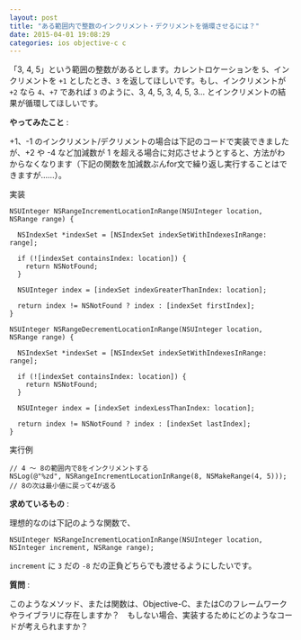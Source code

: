 ```yaml
---
layout: post
title: "ある範囲内で整数のインクリメント・デクリメントを循環させるには？"
date: 2015-04-01 19:08:29
categories: ios objective-c c
---
```

<p>「3, 4, 5」という範囲の整数があるとします。カレントロケーションを <code>5</code>、インクリメントを <code>+1</code> としたとき、<code>3</code> を返してほしいです。もし、インクリメントが <code>+2</code> なら <code>4</code>、<code>+7</code> であれば <code>3</code> のように、3, 4, 5, 3, 4, 5, 3... とインクリメントの結果が循環してほしいです。</p>

<p><strong>やってみたこと</strong> :</p>

<p>+1、-1 のインクリメント/デクリメントの場合は下記のコードで実装できましたが、+2 や -4 など加減数が 1 を超える場合に対応させようとすると、方法がわからなくなります（下記の関数を加減数ぶんfor文で繰り返し実行することはできますが……）。</p>

<p>実装</p>

<pre><code>NSUInteger NSRangeIncrementLocationInRange(NSUInteger location, NSRange range) {

  NSIndexSet *indexSet = [NSIndexSet indexSetWithIndexesInRange: range];

  if (![indexSet containsIndex: location]) {
    return NSNotFound;
  }

  NSUInteger index = [indexSet indexGreaterThanIndex: location];

  return index != NSNotFound ? index : [indexSet firstIndex];
}

NSUInteger NSRangeDecrementLocationInRange(NSUInteger location, NSRange range) {

  NSIndexSet *indexSet = [NSIndexSet indexSetWithIndexesInRange: range];

  if (![indexSet containsIndex: location]) {
    return NSNotFound;
  }

  NSUInteger index = [indexSet indexLessThanIndex: location];

  return index != NSNotFound ? index : [indexSet lastIndex];
}
</code></pre>

<p>実行例</p>

<pre><code>// 4 〜 8の範囲内で8をインクリメントする
NSLog(@"%zd", NSRangeIncrementLocationInRange(8, NSMakeRange(4, 5))); // 8の次は最小値に戻って4が返る
</code></pre>

<p><strong>求めているもの</strong> :</p>

<p>理想的なのは下記のような関数で、</p>

<pre><code>NSUInteger NSRangeIncrementLocationInRange(NSUInteger location, NSInteger increment, NSRange range);
</code></pre>

<p><code>increment</code> に <code>3</code> だの <code>-8</code> だの正負どちらでも渡せるようにしたいです。</p>

<p><strong>質問</strong> :</p>

<p>このようなメソッド、または関数は、Objective-C、またはCのフレームワークやライブラリに存在しますか？　もしない場合、実装するためにどのようなコードが考えられますか？</p>
